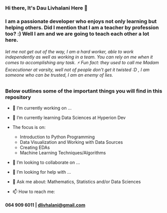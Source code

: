 ### Hi there,  It's Dau Livhalani Here 👋


### I am a passionate developer who enjoys not only learning but helping others. Did I mention that I am a teacher by profession too? :) Well I am and we are going to teach each other a lot here.

###### let me not get out of the way, I am a hard worker, able to work independently as well as working in a team. You can rely on me when it comes to accomplishing any task. ⚡ Fun fact: they used to call me Madam Excecutioner at varsity, well not of people don't get it twisted :D , I am someone who can be trusted, I am an enemy of lies.

### Below outlines some  of the important things you will find in this repository


- 🔭 I’m currently working on ...
- 🌱 I’m currently learning Data Sciences at Hyperion Dev
- The focus is on:
  * Introduction to Python Programming
  * Data Visualization and Working with Data Sources
  * Creating EDAs
  * Machine Learning Techniques/Algorithms
  
- 👯 I’m looking to collaborate on ...
- 🤔 I’m looking for help with ...
- 💬 Ask me about: Mathematics, Statistics and/or Data Sciences
- 📫 How to reach me: 
#### 064 909 6011 | dlivhalani@gmail.com
<!--  😄 Pronouns: ...
- ⚡ Fun fact: 
->
